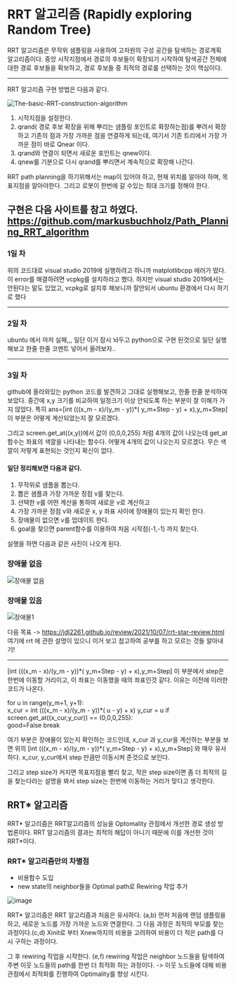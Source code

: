 # RRT 알고리즘 (Rapidly exploring Random Tree)

RRT 알고리즘은 무작위 샘플링을 사용하여 고차원의 구성 공간을 탐색하는 경로계획 알고리즘이다. 
중앙 시작지점에서 경로의 후보들이 확장되기 시작하여 탐색공간 전체에 대한 경로 후보들을 확보하고, 경로 후보들 중 최적의 경로를 선택하는 것이 핵심이다. 

----------- 
RRT 알고리즘 구현 방법은 다음과 같다.

![The-basic-RRT-construction-algorithm](https://user-images.githubusercontent.com/63197363/180209896-ea4ea0f6-c3d2-40b0-b6ff-c02f5243bb19.png)


1. 시작지점을 설정한다.
2. qrand( 경로 후보 확장을 위해 뿌리는 샘플링 포인트로 확장하는점)를 뿌려서 확장하고 기존의 점과 가장 가까운 점을 연결하게 되는데, 여기서 기존 트리에서 가장 가까운 점이 바로 Qnear 이다. 
3. qrand와 연결이 되면서 새로운 포인트는 qnew이다. 
4. qnew를 기분으로 다시 qrand를 뿌리면서 계속적으로 확장해 나간다. 


RRT path planning을 하기위해서는 map이 있어야 하고, 현재 위치를 알아야 하며, 목표지점을 알아야한다. 그리고 로봇이 한번에 갈 수있는 최대 크기를 정해야 한다. 


구현은 다음 사이트를 참고 하였다. https://github.com/markusbuchholz/Path_Planning_RRT_algorithm
------------

### 1일 차 
위의 코드대로 visual studio 2019에 실행하려고 하니까 matplotlibcpp 에러가 떴다. 
이 error를 해결하려면 vcpkg를 설치하라고 했다.  하지만 visual studio 2019에서는 안된다는 말도 있었고, vcpkg로 설치후 해보니까 잘안되서 ubuntu 환경에서 다시 하기로 했다 

-----------
### 2일 차 
ubuntu 에서 마저 실패,,, 일단 이거 잠시 놔두고 python으로 구현 된것으로 일단 실행해보고 한줄 한줄 코멘트 넣어서 올려보자..  


________________
### 3일 차 
github에 올라와있는 python 코드를 발견하고 그대로 실행해보고, 한줄 한줄 분석하여 보았다. 
중간에 x,y 크기를 비교하여 일정크기 이상 안되도록 하는 부분이 잘 이해가 가지 않았다.
특히 ans=[int (((x_m - x)/(y_m - y))*( y_m+Step - y) + x),y_m+Step] 이 부분은 어떻게 계산되었는지 잘 모르겠다. 

그리고 screen.get_at((x,y))에서 값이 (0,0,0,255) 처럼 4개의 값이 나오는데 get_at함수는 좌표의 색깔을 나타내는 함수다.
어떻게 4개의 값이 나오는지 모르겠다. 무슨 색깔이 저렇게 표현되는 것인지 확신이 없다. 

#### 일단 정리해보면 다음과 같다. 

1. 무작위로 샘플을 뽑는다. 
2. 뽑은 샘플과 가장 가까운 정점 v를 찾는다. 
3. 선택한 v를 어떤 계산을 통하여 새로운 v로 계산하고
4. 가장 가까운 정점 v와 새로운 x, y 좌표 사이에 장애물이 있는지 확인 한다. 
5. 장애물이 없으면 v를 업데이트 한다.
6. goal을 찾으면 parent함수를 이용하여 처음 시작점(-1,-1) 까지 찾는다.

실행을 하면 다음과 같은 사진이 나오게 된다. 

### 장애물 없음 
![장애물 없음](https://user-images.githubusercontent.com/63197363/180750999-584e4550-61ef-47f6-82fb-4b9e3cba0d38.png)




### 장애물 있음 
![장애물1](https://user-images.githubusercontent.com/63197363/180751249-5d3a358a-7df3-407e-bc38-7120acdc5711.png)



다음 목표 
-> https://jdj2261.github.io/review/2021/10/07/rrt-star-review.html 여기에 rrt 에 관한 설명이 있으니 이거 보고 참고하여 공부를 하고 모르는 것들 알아내기! 


--------------------
[int (((x_m - x)/(y_m - y))*( y_m+Step - y) + x),y_m+Step]  이 부분에서 step은 한번에 이동할 거리이고, 이 좌표는 이동했을 때의 좌표인것 같다. 
이유는 이전에 이러한 코드가 나온다. 

for u in range(y_m+1, y+1):                                
                    x_cur = int (((x_m - x)/(y_m - y))*( u - y) + x)
                    y_cur = u
                    if screen.get_at((x_cur,y_cur)) == (0,0,0,255):         
                        good=False
                        break

여기 부분은 장애물이 있는지 확인하는 코드인데, x_cur 과 y_cur을 계산하는 부분을 보면 위의 [int (((x_m - x)/(y_m - y))*( y_m+Step - y) + x),y_m+Step] 와 매우 유사하다. x_cur, y_cur에서 step 만큼만 이동시켜 준것으로 보인다. 

그리고 step size가 커지면 목표지점을 빨리 찾고, 작은 step size이면 좀 더 최적의 길을 찾는다라는 설명을 봐서 step size는 한번에 이동하는 거리가 맞다고 생각한다. 

## RRT* 알고리즘 

RRT* 알고리즘은 RRT알고리즘의 성능을 Optomality 관점에서 개선한 경로 생성 방법론이다. RRT 알고리즘의 결과는 최적의 해답이 아니기 때문에 이를 개선한 것이 RRT*이다. 
### RRT* 알고리즘만의 차별점 
- 비용함수 도입
- new state의 neighbor들을 Optimal path로 Rewiring 작업 추가 


![image](https://user-images.githubusercontent.com/63197363/181553761-7ce1e07e-ae5b-44fa-a4b6-0252aea89098.png)


RRT* 알고리즘은 RRT 알고리즘과 처음은 유사하다. (a,b)
먼저 처음에 랜덤 샘플링을 하고, 새로운 노드를 가장 가까운 노드와 연결한다. 
그 다음 과정은 최적의 부모를 찾는 과정이다.(c,d)  Xinit로 부터 Xnew까지의 비용을 고려하여 비용이 더 적은 path를 다시 구하는 과정이다. 

그 후 rewiring 작업을 시작한다. (e,f) rewiring 작업은 neighbor 노드들을 탐색하여 주변 이웃 노드들의 path를 한번 더 최적화 하는 과정이다. 
-> 이웃 노드들에 대해 비용 관점에서 최적화를 진행하여 Optimality를 향상 시킨다. 


